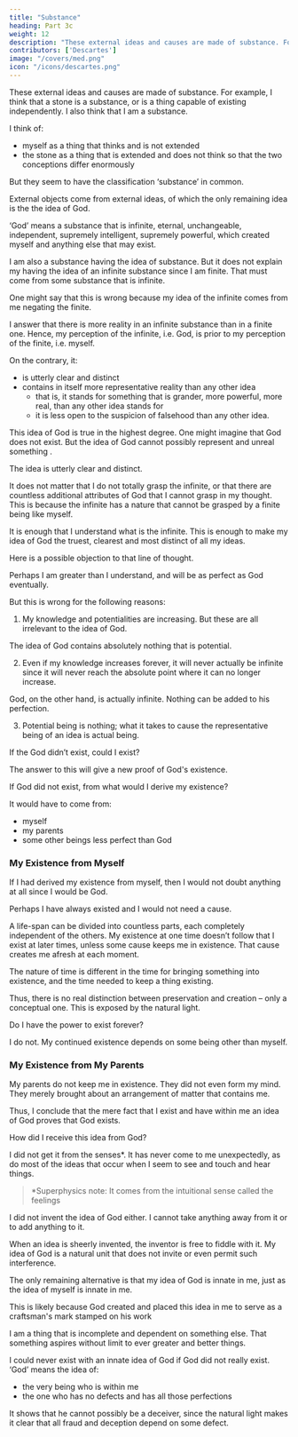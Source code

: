 ```yaml
---
title: "Substance"
heading: Part 3c
weight: 12
description: "These external ideas and causes are made of substance. For example, I think that a stone is a substance, or is a thing capable of existing independently"
contributors: ['Descartes']
image: "/covers/med.png"
icon: "/icons/descartes.png"
---
```



<!-- With regard to the clear and distinct elements in my ideas of bodies, it appears that I could have borrowed some of these from my idea of myself, namely substance, duration, number and anything else of this kind. --> These external ideas and causes are made of substance. For example, I think that a stone is a substance, or is a thing capable of existing independently. I also think that I am a substance.

I think of:
- myself as a thing that thinks and is not extended
- the stone as a thing that is extended and does not think so that the two conceptions differ enormously

But they seem to have the classification ‘substance’ in common. 

<!-- Again, I perceive that I now exist, and remember that I have existed for some time; moreover, I have various thoughts that I can count; it is in these ways that I acquire the ideas of duration and number that I can then transfer to other things. 

As for all the other elements that make up the ideas of bodies – extension, shape, position and movement – these are not straightforwardly contained in me, since I am nothing but a thinking thing; but since they are merely modes of a substance, and I am a substance, it seems possible that they are contained in me in some higher form. 

That is, I am not myself extended, shaped etc., but because I am a substance I am (so to speak) metaphysically one up on these mere modes, which implies that I can contain within me whatever it takes to cause the ideas of them. -->

External objects come from external ideas, of which the only remaining idea is the <!-- So there remains only --> the idea of God. <!--  is there anything in that which couldn’t have originated in myself?  -->

‘God’ means a substance that is infinite, eternal, unchangeable, independent, supremely intelligent, supremely powerful, which created myself and anything else that may exist. 

<!-- The more carefully I concentrate on these attributes, the less possible it seems that any of them could have originated from me alone. So this whole discussion implies that God necessarily exists. -->

I am also a substance having the idea of substance. But it does not explain my having the idea of an infinite substance since I am finite. That must come from some substance that is infinite.

One might say that this is wrong because my idea of the infinite comes from me negating the finite. <!-- , just as my conceptions of rest and darkness are arrived at by negating movement and light.  -->

<!-- That would be a mistake, however. I clearly understand that  -->

I answer that there is more reality in an infinite substance than in a finite one. Hence, my perception of the infinite, i.e. God, is prior to my perception of the finite, i.e. myself. 

<!-- Whenever I know that I doubt something or want something, I understand that I lack something and am therefore not wholly perfect. How could I grasp this unless I had an idea of a perfect being, which enabled me to recognize my own defects by comparison? Nor can it be said that this idea of God could be ‘materially false’, and thus have come from nothing, as may be the case (I noted this a few moments ago) with the ideas of heat and cold. -->

On the contrary, it:
- is utterly clear and distinct
- contains in itself more representative reality than any other idea
  - that is, it stands for something that is grander, more powerful, more real, than any other idea stands for
  - it is less open to the suspicion of falsehood than any other idea. 

This idea of God <!-- a supremely perfect and infinite being is, I say, --> is true in the highest degree. One might imagine that God does not exist. But the idea of God cannot possibly <!--  can’t be supposed that the idea of such a being --> represent and unreal something <!-- in the way that the idea of cold perhaps does -->. 

The idea is utterly clear and distinct. 

It does not matter that I do not totally grasp the infinite, or that there are countless additional attributes of God that I cannot grasp in my thought. This is because the infinite has a nature that cannot be grasped by a finite being like myself. 

It is enough that I understand what is the infinite. <!-- , and that I judge that all the attributes that I clearly perceive and know to imply some perfection – and perhaps countless others of which I am ignorant – are present in God either straightforwardly or in some higher form. -->  This is enough to make my idea of God the truest, clearest and most distinct of all my ideas.

Here is a possible objection to that line of thought. 

Perhaps I am greater than I understand, and will be as perfect as God eventually. <!-- .  perhaps all the perfections that I attribute to God are ones that I do have in some potential form, and they merely haven’t yet shown themselves in actuality. My knowledge is gradually increasing, and I see no obstacle to its going on increasing to infinity. I might then be able to use this increased and eventually infinite knowledge to acquire all the other perfections of God. In that case, I already have the potentiality for these perfections – why shouldn’t this potentiality be enough to enable me to have caused the idea of them that is, to have caused my idea of God·? But all this is impossible for three reasons. -->


But this is wrong for the following reasons:

1. My knowledge and potentialities are increasing. But these are all irrelevant to the idea of God. 

The idea of God contains absolutely nothing that is potential. <!-- Indeed, this gradual increase in knowledge is itself the surest sign of imperfection, because if I am learning more, that shows that there are things I don’t know, and that is an imperfection in me. What is more, -->

2. Even if my knowledge increases forever, it will never actually be infinite since it will never reach the absolute point where it can no longer increase. 

God, on the other hand, is actually infinite. Nothing can be added to his perfection. 

3. Potential being is nothing; what it takes to cause the representative being of an idea is actual being.

<!-- If one concentrates carefully, all this is quite evident by the natural light. But when I relax my concentration, and my mental vision is blurred by the images of things I perceive by the senses, I lose sight of the reasons why my idea of more perfect being has to come from a being that really is more perfect. So I want to push on with my enquiry, now asking a new question:  -->

If the God didn’t exist, could I exist? 

The answer to this will give a new proof of God's existence. <!--  of a perfect being – a proof that it will be easier for me to keep in mind even when I relax my concentration. -->

If God did not exist, from what would I derive my existence? 

It would have to come from:
- myself
- my parents
- some other beings less perfect than God<!--  (a being more perfect than God, or even one as perfect, is unthinkable). -->


### My Existence from Myself

If I had derived my existence from myself, then I would not doubt<!--  or want or lack --> anything at all since I <!-- ; for I would have given myself all the perfections of which I have any idea. So I --> would be God.

<!-- Here is a thought that might seem to undercut that argument.  -->

Perhaps I have always existed and I would not need a cause. <!-- In that case, wouldn’t it follow that there need be no cause for my existence? No, it does not follow. -->

A life-span can be divided into countless parts, each completely independent of the others. My existence at one time doesn’t follow that I exist at later times, unless some cause keeps me in existence. That cause creates me afresh at each moment.

The nature of time is different in the time for <!--  will understand that what it takes to --> bringing something into existence, and the time needed to keep a thing existing. <!--  is also needed to keep it in existence at each moment of its duration.  -->

Thus, there is no real distinction between preservation and creation – only a conceptual one. This is exposed by the natural light.

Do I have the power to exist forever? 

I do not. My continued existence depends on some being other than myself.

<!-- So I have to ask myself whether I have the power to bring it about that I, who now exist, will still exist a minute from now.  -->

<!-- For since I am nothing but a thinking thing – or anyway that is the only part of me that I am now concerned with – if I had such a power I would undoubtedly be aware of it. 

But I experience no such power, and this shows me quite clearly that  -->



<!-- Perhaps this being is not God, though. Perhaps I was produced by causes less perfect than God, such as my parents. 

No; for as I have said before, it is quite clear that there must be at least as much reality or perfection in the cause as in the effect. 

Therefore, given that I am a thinking thing and have within me some idea of God, the cause of me – whatever it is – must itself be a thinking thing and must have the idea of all the perfections that I attribute to God. What is the cause of this cause of me?

If it is the cause of its own existence, then it is God; for if it has the power of existing through its own strength, then undoubtedly it also has the power of actually possessing all the perfections of which it has an idea – that is, all the perfections that I conceive to be in God.

If on the other hand it gets its existence from another cause, then the question arises all over again regarding this further cause= Does it get its existence from itself or from another cause? Eventually we must reach the ultimate cause, and this will be God.

It is clear enough that this sequence of causes of causes can’t run back to infinity, especially since I am dealing with the cause that not only produced me in the past but also preserves me at the present moment.

One might think this= Several partial causes contributed to my creation; I received the idea of one of the perfections that I attribute to God from one cause, and the idea of another from another.

Each perfection is to be found somewhere in the universe, but no one thing has them all.

That can’t be right, because God’s simplicity – that is, the unity or inseparability of all his attributes – is one of the most important of the perfections that I understand him to have. 

The idea of his perfections as united in a single substance couldn’t have been placed in me by any cause that didn’t also provide me with the ideas of the perfections themselves; for no cause could have made me understand that the perfections are united without at the same time showing me what they are. -->


### My Existence from My Parents

<!-- Lastly, as regards my parents, even if everything I have ever believed about them is true, it is certainly not they who -->

My parents do not keep me in existence. They did not even form my mind. <!-- Insofar as I am a thinking thing, indeed, they did not even make me; --> They merely brought about an arrangement of matter that contains me. <!-- (that is, containing my mind, for that is all I now take myself to be). So my parents can’t be the cause-of-me that I am enquiring about. -->

<!-- Given the failure of every other candidacy for the role of cause of me and of my idea of a most perfect being, I infer that the only successful candidacy is God’s.  -->

Thus, I conclude that the mere fact that I exist and have within me an idea of God proves that God exists.

How did I receive this idea from God? 

I did not get it from the senses*. It has never come to me unexpectedly, as do most of the ideas that occur when I seem to see and touch and hear things. 


> *Superphysics note: It comes from the intuitional sense called the feelings


I did not invent the idea of God either. I cannot take anything away from it or to add anything to it. 

When an idea is sheerly invented, the inventor is free to fiddle with it. My idea of God is a natural unit that does not invite or even permit such interference. 

The only remaining alternative is that my idea of God is innate in me, just as the idea of myself is innate in me.

This is likely because God created and placed this idea in me to serve as a craftsman's mark stamped on his work<!--  (not that he needed any mark other than the work itself) --> <!-- But the mere fact that God created me is a good reason for thinking that I am somehow made in his image and likeness, and that I perceive that likeness in the same way that I perceive myself.  -->

<!-- When I turn my mind’s eye upon myself, I understand that --> I am a thing that is incomplete and dependent on something else. That something aspires without limit to ever greater and better things. 

<!-- ; but I also understand at the same time that he on whom I depend has within him all those greater things, and hence that he is God. The core of the argument is this= --> 

I could never exist with an innate idea of God if <!-- the nature that I have – that is, containing within me the idea of God – if --> God did not really exist. ‘God’ means the idea of:
- the very being who is within me
- the one who has no defects and has all those perfections<!--  that I can’t grasp but can somehow touch with my thought. -->

It shows that he cannot possibly be a deceiver, since the natural light makes it clear that all fraud and deception depend on some defect.

<!-- But before examining this point more carefully and investigating other truths that may be derived from it, I want to pause here and spend some time contemplating God; to reflect on his attributes and to gaze with wonder and adoration on the beauty of this immense light, so far as the eye of my darkened intellect can bear it.

For just as we believe through faith that the supreme happiness of the next life consists in contemplating the divine majesty, so experience tells us that this same contemplation, though much less perfect, provides the greatest joy we can have in this life.
-->